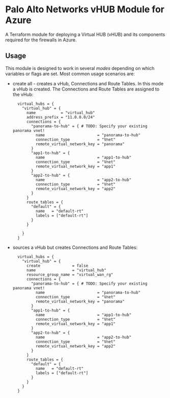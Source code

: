 # Palo Alto Networks vHUB Module for Azure

A Terraform module for deploying a Virtual HUB (vHUB) and its components required for the firewalls in Azure.

## Usage

This module is designed to work in several *modes* depending on which variables or flags are set. Most common usage scenarios are:

- create all - creates a  vHub, Connections and Route Tables. In this mode a vHub is created. The Connections and Route Tables are assigned to the vHub:

  ```hcl
    virtual_hubs = {
      "virtual_hub" = {
        name           = "virtual_hub"
        address_prefix = "11.0.0.0/24"
        connections = {
          "panorama-to-hub" = { # TODO: Specify your existing panorama vnet!
            name                       = "panorama-to-hub"
            connection_type            = "Vnet"
            remote_virtual_network_key = "panorama"
          }
          "app1-to-hub" = {
            name                       = "app1-to-hub"
            connection_type            = "Vnet"
            remote_virtual_network_key = "app1"
          }
          "app2-to-hub" = {
            name                       = "app2-to-hub"
            connection_type            = "Vnet"
            remote_virtual_network_key = "app2"
          }
        }
        route_tables = {
          "default" = {
            name   = "default-rt"
            labels = ["default-rt"]
          }
        }

      }
    }
  ```

- sources a vHub but creates Connections and Route Tables:

  ```hcl
    virtual_hubs = {
      "virtual_hub" = {
        create              = false
        name                = "virtual_hub"
        resource_group_name = "virtual_wan_rg"
        connections = {
          "panorama-to-hub" = { # TODO: Specify your existing panorama vnet!
            name                       = "panorama-to-hub"
            connection_type            = "Vnet"
            remote_virtual_network_key = "panorama"
          }
          "app1-to-hub" = {
            name                       = "app1-to-hub"
            connection_type            = "Vnet"
            remote_virtual_network_key = "app1"
          }
          "app2-to-hub" = {
            name                       = "app2-to-hub"
            connection_type            = "Vnet"
            remote_virtual_network_key = "app2"
          }
        }
        route_tables = {
          "default" = {
            name   = "default-rt"
            labels = ["default-rt"]
          }
        }
      }
    }
  ```
  